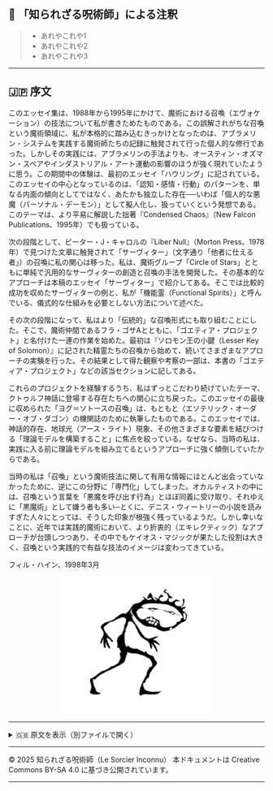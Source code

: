 ## 🐌 「知られざる呪術師」による注釈

>- あれやこれや1
>- あれやこれや2
>- あれやこれや3

---

## 🇯🇵 序文

このエッセイ集は、1988年から1995年にかけて、魔術における召喚（エヴォケーション）の技法について私が書きためたものである。この誤解されがちな召喚という魔術領域に、私が本格的に踏み込むきっかけとなったのは、アブラメリン・システムを実践する魔術師たちの記録に触発されて行った個人的な修行であった。しかしその実践には、アブラメリンの手法よりも、オースティン・オズマン・スペアやインダストリアル・アート運動の影響のほうが強く現れていたように思う。この期間中の体験は、最初のエッセイ「ハウリング」に記されている。このエッセイの中心となっているのは、「認知・感情・行動」のパターンを、単なる内面の傾向としてではなく、あたかも独立した存在──いわば「個人的な悪魔（パーソナル・デーモン）」として擬人化し、扱っていくという発想である。このテーマは、より平易に解説した拙著『Condensed Chaos』（New Falcon Publications、1995年）でも扱っている。

次の段階として、ピーター・J・キャロルの『Liber Null』（Morton Press、1978年）で見つけた文章に触発されて「サーヴィター」（文字通り「他者に仕える者」）の召喚に私の関心は移った。私は、魔術グループ「Circle of Stars」とともに単純で汎用的なサーヴィターの創造と召喚の手法を開発した。その基本的なアプローチは本稿のエッセイ「サーヴィター」で紹介してある。そこでは比較的成功を収めたサーヴィターの例と、私が「機能霊（Functional Spirits）」と呼んでいる、儀式的な仕組みを必要としない方法について述べた。

その次の段階になって、私はより「伝統的」な召喚形式にも取り組むことにした。そこで、魔術仲間であるフラ・ゴサAとともに、「ゴエティア・プロジェクト」と名付けた一連の作業を始めた。最初は『ソロモン王の小鍵（Lesser Key of Solomon）』に記された精霊たちの召喚から始めて、続いてさまざまなアプローチの実験を行った。その結果として得た観察や考察の一部は、本書の「ゴエティア・プロジェクト」などの該当セクションに記してある。

これらのプロジェクトを経験するうち、私はずっとこだわり続けていたテーマ、クトゥルフ神話に登場する存在たちへの関心に立ち戻った。このエッセイの最後に収められた「ヨグ＝ソトースの召喚」は、もともと〈エソテリック・オーダー・オブ・ダゴン〉の機関誌のために執筆したものである。このエッセイでは、神話的存在、地球光（アース・ライト）現象、その他さまざまな要素を結びつける「理論モデルを構築すること」に焦点を絞っている。なぜなら、当時の私は、実践に入る前に理論モデルを組み立てるというアプローチに強く傾倒していたからである。

当時の私は「召喚」という魔術技法に関して有用な情報にほとんど出会っていなかったために、逆にこの分野に「専門化」してしまった。オカルティストの中には、召喚という言葉を「悪魔を呼び出す行為」とほぼ同義に受け取り、それゆえに「黒魔術」として嫌う者も多い─とくに、デニス・ウィートリーの小説を読みすぎた人々にとっては、そうした印象が根強く残っているようだ。しかし幸いなことに、近年では実践的魔術において、より折衷的（エキレクティック）なアプローチが台頭しつつあり、その中でもケイオス・マジックが果たした役割は大きく、召喚という実践的で有益な技法のイメージは変わってきている。

フィル・ハイン、1998年3月

<div align="center">
  <img src="hine_evocation_pic_001.png" width="300">
</div>

---

<details>
<summary>🇬🇧 原文を表示（別ファイルで開く）</summary>

🔗 [原文を読む 01_introduction_en.md](01_introduction_en.md)

</details>

---

© 2025 知られざる呪術師（Le Sorcier Inconnu）
本ドキュメントは Creative Commons BY-SA 4.0 に基づき公開されています。

---
